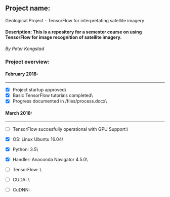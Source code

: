 ## Project name: ##
Geological Project - TensorFlow for interpretating satellite imagery

#### Description: This is a repository for a semester course on using TensorFlow for image recognition of satellite imagery. ####
_By Peter Kongstad_

### Project overview: ###

#### February 2018: ####
--------------------------------------------------------------
- [x] Project startup approved\
- [x] Basic TensorFlow tutorials completed\
- [x] Progress documented in /files/process.docx\

#### March 2018: ####
--------------------------------------------------------------
- [ ] TensorFlow succesfully operational with GPU Support:\
- [x] OS: Linux Ubuntu 16.04\
- [x] Python: 3.5\
- [x] Handler: Anaconda Navigator 4.5.0\
- [ ] TensorFlow: \
- [ ] CUDA: \
- [ ] CuDNN: 

